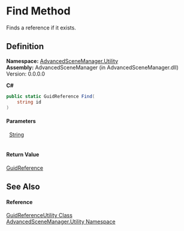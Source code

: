 # Find Method


Finds a reference if it exists.



## Definition
**Namespace:** <a href="N_AdvancedSceneManager_Utility.md">AdvancedSceneManager.Utility</a>  
**Assembly:** AdvancedSceneManager (in AdvancedSceneManager.dll) Version: 0.0.0.0

**C#**
``` C#
public static GuidReference Find(
	string id
)
```



#### Parameters
<dl><dt>  <a href="https://learn.microsoft.com/dotnet/api/system.string" target="_blank" rel="noopener noreferrer">String</a></dt><dd> </dd></dl>

#### Return Value
<a href="T_AdvancedSceneManager_Utility_GuidReference.md">GuidReference</a>

## See Also


#### Reference
<a href="T_AdvancedSceneManager_Utility_GuidReferenceUtility.md">GuidReferenceUtility Class</a>  
<a href="N_AdvancedSceneManager_Utility.md">AdvancedSceneManager.Utility Namespace</a>  
